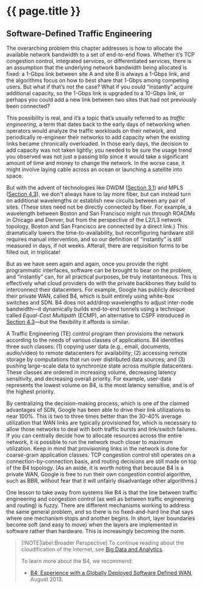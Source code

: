 # {{ page.title }}

## Software-Defined Traffic Engineering

The overarching problem this chapter addresses is how to allocate the
available network bandwidth to a set of end-to-end flows. Whether it’s
TCP congestion control, integrated services, or differentiated
services, there is an assumption that the underlying network bandwidth
being allocated is fixed: a 1-Gbps link between site A and site B is
always a 1-Gbps link, and the algorithms focus on how to best share
that 1-Gbps among competing users. But what if that’s not the case?
What if you could “instantly” acquire additional capacity, so the
1-Gbps link is upgraded to a 10-Gbps link, or perhaps you could add a
new link between two sites that had not previously been connected?

This possibility is real, and it’s a topic that’s usually referred to
as *traffic engineering*, a term that dates back to the early days of
networking when operators would analyze the traffic workloads on their
network, and periodically re-engineer their networks to add capacity
when the existing links became chronically overloaded. In those early
days, the decision to add capacity was not taken lightly; you needed
to be sure the usage trend you observed was not just a passing blip
since it would take a significant amount of time and money to change
the network. In the worse case, it might involve laying cable across
an ocean or launching a satellite into space.

But with the advent of technologies like DWDM
([Section 3.1](../internetworking/switching.md)) and MPLS
([Section 4.3](../scaling/mpls.md)), we don't always have to lay more
fiber, but can instead turn on additional wavelengths or establish new
circuits between any pair of sites. (These sites need not be directly
connected by fiber. For example, a wavelength between Boston and
San Francisco might run through ROADMs in Chicago and Denver, but from
the perspective of the L2/L3 network topology, Boston and San Francisco
are connected by a direct link.) This dramatically lowers the
time-to-availability, but reconfiguring hardware still requires manual
intervention, and so our definition of “instantly” is still measured in
days, if not weeks. Afterall, there are requisition forms to be filled
out, in triplicate!

But as we have seen again and again, once you provide the right
programmatic interfaces, software can be brought to bear on the
problem, and “instantly” can, for all practical purposes, be truly
instantaneous. This is effectively what cloud providers do with the
private backbones they build to interconnect their datacenters. For
example, Google has publicly described their private WAN, called B4,
which is built entirely using white-box switches and SDN. B4 does not
add/drop wavelengths to adjust inter-node bandwidth—it dynamically
builds end-to-end tunnels using a technique called *Equal-Cost
Multipath* (ECMP), an alternative to CSPF introduced in
[Section 4.3](../scaling/mpls.md)—but the flexibility it affords is
similar.

A Traffic Engineering (TE) control program then provisions the network
according to the needs of various classes of applications. B4
identifies three such classes: (1) copying user data (e.g., email,
documents, audio/video) to remote datacenters for availability; (2)
accessing remote storage by computations that run over distributed
data sources; and (3) pushing large-scale data to synchronize state
across multiple datacenters. These classes are ordered in increasing
volume, decreasing latency sensitivity, and decreasing overall
priority. For example, user-data represents the lowest volume on B4,
is the most latency sensitive, and is of the highest priority.

By centralizing the decision-making process, which is one of the
claimed advantages of SDN, Google has been able to drive their link
utilizations to near 100%. This is two to three times better than the
30-40% average utilization that WAN links are typically provisioned
for, which is necessary to allow those networks to deal with both
traffic bursts and link/switch failures. If you can centrally decide
how to allocate resources across the entire network, it is possible to
run the network much closer to maximum utilization. Keep in mind that
provisioning links in the network is done for coarse-grain application
classes. TCP congestion control still operates on a
connection-by-connection basis, and routing decisions are still made
on top of the B4 topology. (As an aside, it is worth noting that
because B4 is a private WAN, Google is free to run their own
congestion control algorithm, such as BBR, without fear that it will
unfairly disadvantage other algorithms.)

One lesson to take away from systems like B4 is that the line between
traffic engineering and congestion control (as well as between traffic
engineering and routing) is fuzzy. There are different mechanisms
working to address the same general problem, and so there is no
fixed-and-hard line that says where one mechanism stops and another
begins. In short, layer boundaries become soft (and easy to move) when
the layers are implemented in software rather than hardware. This is
increasingly becoming the norm.

> [!NOTE|label:Broader Perspective]
> To continue reading about the cloudification of the Internet, see
> [Big Data and Analytics](../data/trend.md).
>
> To learn more about the B4, we recommend:
> * [B4: Experience with a Globally Deployed Software Defined WAN](https://cseweb.ucsd.edu/~vahdat/papers/b4-sigcomm13.pdf), August 2013.
